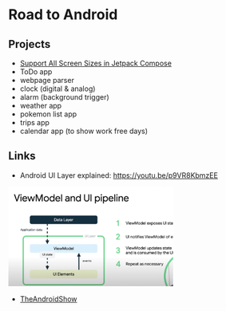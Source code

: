 # Road to Android

## Projects
  
- [Support All Screen Sizes in Jetpack Compose](https://github.com/zprima/compose-adaptive)
- ToDo app
- webpage parser
- clock (digital & analog)
- alarm (background trigger)
- weather app
- pokemon list app
- trips app
- calendar app (to show work free days)
   
## Links
- Android UI Layer explained: https://youtu.be/p9VR8KbmzEE

<img src="vm_as_state_holder.png" height="200px" />

- [TheAndroidShow](https://www.youtube.com/hashtag/theandroidshow)
